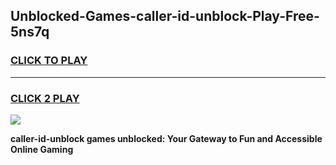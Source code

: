 
## Unblocked-Games-caller-id-unblock-Play-Free-5ns7q
<h3>
<a href="https://premium76.site?title=caller-id-unblock&ref=23A">CLICK TO PLAY</a></h3>
<hr>

<h3>
<a href="https://premium76.site?title=caller-id-unblock&ref=23A">CLICK 2 PLAY</a>
  
</h3>

<a href="https://premium76.site?title=caller-id-unblock&ref=23A"><img src="https://clearcache.store/games.png"></a>


**caller-id-unblock games unblocked: Your Gateway to Fun and Accessible Online Gaming**
